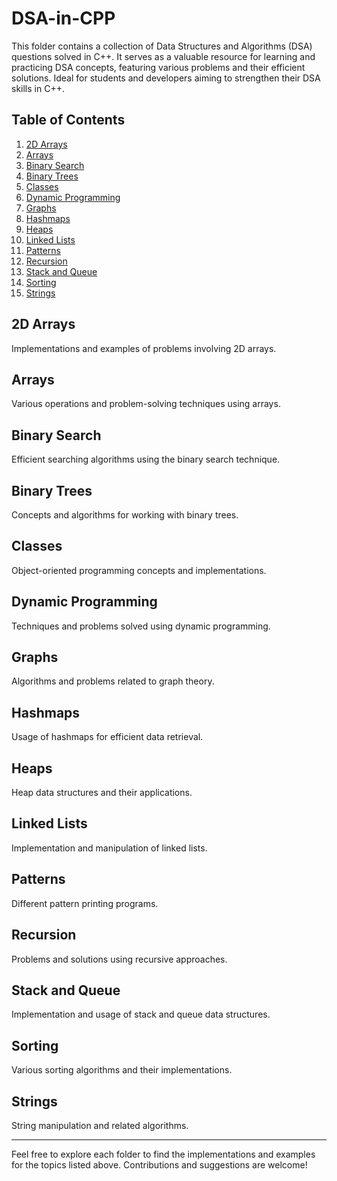 # DSA-in-CPP
 This folder contains a collection of Data Structures and Algorithms (DSA) questions solved in C++. It serves as a valuable resource for learning and practicing DSA concepts, featuring various problems and their efficient solutions. Ideal for students and developers aiming to strengthen their DSA skills in C++.
## Table of Contents

1. [2D Arrays](#2d-arrays)
2. [Arrays](#arrays)
3. [Binary Search](#binary-search)
4. [Binary Trees](#binary-trees)
5. [Classes](#classes)
6. [Dynamic Programming](#dynamic-programming)
7. [Graphs](#graphs)
8. [Hashmaps](#hashmaps)
9. [Heaps](#heaps)
10. [Linked Lists](#linked-lists)
11. [Patterns](#patterns)
12. [Recursion](#recursion)
13. [Stack and Queue](#stack-and-queue)
14. [Sorting](#sorting)
15. [Strings](#strings)

## 2D Arrays
Implementations and examples of problems involving 2D arrays.

## Arrays
Various operations and problem-solving techniques using arrays.

## Binary Search
Efficient searching algorithms using the binary search technique.

## Binary Trees
Concepts and algorithms for working with binary trees.

## Classes
Object-oriented programming concepts and implementations.

## Dynamic Programming
Techniques and problems solved using dynamic programming.

## Graphs
Algorithms and problems related to graph theory.

## Hashmaps
Usage of hashmaps for efficient data retrieval.

## Heaps
Heap data structures and their applications.

## Linked Lists
Implementation and manipulation of linked lists.

## Patterns
Different pattern printing programs.

## Recursion
Problems and solutions using recursive approaches.

## Stack and Queue
Implementation and usage of stack and queue data structures.

## Sorting
Various sorting algorithms and their implementations.

## Strings
String manipulation and related algorithms.

---

Feel free to explore each folder to find the implementations and examples for the topics listed above. Contributions and suggestions are welcome!

